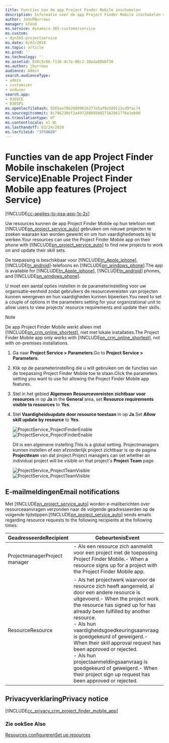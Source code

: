 ```yaml
---
title: Functies van de app Project Finder Mobile inschakelen
description: Informatie over de app Project Finder Mobile inschakelen voor Project Service
author: JohnPBurrows
manager: kfend
ms.service: dynamics-365-customerservice
ms.custom:
- dyn365-projectservice
ms.date: 8/03/2018
ms.topic: article
ms.prod: ''
ms.technology: ''
ms.assetid: 038c5c66-f136-4c7e-88c2-30ada80bbf38
ms.author: jburrows
audience: Admin
search.audienceType:
- admin
- customizer
- enduser
search.app:
- D365CE
- D365PS
ms.openlocfilehash: 9265ee78b20899026277e5af8e589112cd9fac74
ms.sourcegitcommit: 8c786230ef2a497280885b827162561776e2eb00
ms.translationtype: HT
ms.contentlocale: nl-NL
ms.lasthandoff: 03/24/2020
ms.locfileid: "3750689"
---
```

# <a name="enable-project-finder-mobile-app-features-project-service"></a><span data-ttu-id="306f4-103">Functies van de app Project Finder Mobile inschakelen (Project Service)</span><span class="sxs-lookup"><span data-stu-id="306f4-103">Enable Project Finder Mobile app features (Project Service)</span></span>

[!INCLUDE[cc-applies-to-psa-app-1x-2x](../includes/cc-applies-to-psa-app-1x-2x.md)]

<span data-ttu-id="306f4-104">Uw resources kunnen de app Project Finder Mobile op hun telefoon met [!INCLUDE[pn_project_service_auto](../includes/pn-project-service-auto.md)] gebruiken om nieuwe projecten te zoeken waaraan kan worden gewerkt en om hun vaardighedensets bij te werken.</span><span class="sxs-lookup"><span data-stu-id="306f4-104">Your resources can use the Project Finder Mobile app on their phone with [!INCLUDE[pn_project_service_auto](../includes/pn-project-service-auto.md)] to find new projects to work on and update their skill sets.</span></span>  
  
 <span data-ttu-id="306f4-105">De toepassing is beschikbaar voor [!INCLUDE[tn_Apple_iphone](../includes/tn-apple-iphone.md)], [!INCLUDE[tn_android](../includes/tn-android.md)]-telefoons en [!INCLUDE[pn_windows_phone](../includes/pn-windows-phone.md)].</span><span class="sxs-lookup"><span data-stu-id="306f4-105">The app is available for [!INCLUDE[tn_Apple_iphone](../includes/tn-apple-iphone.md)], [!INCLUDE[tn_android](../includes/tn-android.md)] phones, and [!INCLUDE[pn_windows_phone](../includes/pn-windows-phone.md)].</span></span>  
  
 <span data-ttu-id="306f4-106">U moet een aantal opties instellen in de parameterinstelling voor uw organisatie-eenheid zodat gebruikers de resourcevereisten van projecten kunnen weergeven en hun vaardigheden kunnen bijwerken.</span><span class="sxs-lookup"><span data-stu-id="306f4-106">You need to set a couple of options in the parameters setting for your organizational unit to allow users to view projects' resource requirements and update their skills.</span></span>  
  
> [!NOTE]
>  <span data-ttu-id="306f4-107">De app Project Finder Mobile werkt alleen met [!INCLUDE[pn_crm_online_shortest](../includes/pn-crm-online-shortest.md)], niet met lokale installaties.</span><span class="sxs-lookup"><span data-stu-id="306f4-107">The Project Finder Mobile app only works with [!INCLUDE[pn_crm_online_shortest](../includes/pn-crm-online-shortest.md)], not with on-premises installations.</span></span>  
  
1. <span data-ttu-id="306f4-108">Ga naar **Project Service > Parameters**.</span><span class="sxs-lookup"><span data-stu-id="306f4-108">Go to **Project Service > Parameters**.</span></span>  
  
2. <span data-ttu-id="306f4-109">Klik op de parameterinstelling die u wilt gebruiken om de functies van de toepassing Project Finder Mobile toe te staan.</span><span class="sxs-lookup"><span data-stu-id="306f4-109">Click the parameters setting you want to use for allowing the Project Finder Mobile app features.</span></span>  
  
3. <span data-ttu-id="306f4-110">Stel in het gebied **Algemeen** **Resourcevereisten zichtbaar voor resources** in op **Ja**.</span><span class="sxs-lookup"><span data-stu-id="306f4-110">In the **General** area, set **Resource requirements visible to resources** to **Yes**.</span></span>  
  
4. <span data-ttu-id="306f4-111">Stel **Vaardigheidsupdate door resource toestaan** in op **Ja**.</span><span class="sxs-lookup"><span data-stu-id="306f4-111">Set **Allow skill update by resource** to **Yes**.</span></span>  
  
   <span data-ttu-id="306f4-112">![ProjectService_ProjectFinderEnable](../project-service/media/project-service-project-finder-enable.png "ProjectService_ProjectFinderEnable")</span><span class="sxs-lookup"><span data-stu-id="306f4-112">![ProjectService_ProjectFinderEnable](../project-service/media/project-service-project-finder-enable.png "ProjectService_ProjectFinderEnable")</span></span>  
  
   <span data-ttu-id="306f4-113">Dit is een algemene instelling.</span><span class="sxs-lookup"><span data-stu-id="306f4-113">This is a global setting.</span></span> <span data-ttu-id="306f4-114">Projectmanagers kunnen instellen of een afzonderlijk project zichtbaar is op de pagina **Projectteam** van dat project.</span><span class="sxs-lookup"><span data-stu-id="306f4-114">Project managers can set whether an individual project will be visible on that project's **Project Team** page.</span></span>  
  
   <span data-ttu-id="306f4-115">![ProjectService_ProjectTeamVisible](../project-service/media/project-service-project-team-visible.png "ProjectService_ProjectTeamVisible")</span><span class="sxs-lookup"><span data-stu-id="306f4-115">![ProjectService_ProjectTeamVisible](../project-service/media/project-service-project-team-visible.png "ProjectService_ProjectTeamVisible")</span></span>  
  
## <a name="email-notifications"></a><span data-ttu-id="306f4-116">E-mailmeldingen</span><span class="sxs-lookup"><span data-stu-id="306f4-116">Email notifications</span></span>  
 <span data-ttu-id="306f4-117">Met [!INCLUDE[pn_project_service_auto](../includes/pn-project-service-auto.md)] worden e-mailberichten over resourceaanvragen verzonden naar de volgende geadresseerden op de volgende tijdstippen:</span><span class="sxs-lookup"><span data-stu-id="306f4-117">[!INCLUDE[pn_project_service_auto](../includes/pn-project-service-auto.md)] sends emails regarding resource requests to the following recipients at the following times:</span></span>  
  
|<span data-ttu-id="306f4-118">Geadresseerde</span><span class="sxs-lookup"><span data-stu-id="306f4-118">Recipient</span></span>|<span data-ttu-id="306f4-119">Gebeurtenis</span><span class="sxs-lookup"><span data-stu-id="306f4-119">Event</span></span>|  
|---------------|-----------|  
|<span data-ttu-id="306f4-120">Projectmanager</span><span class="sxs-lookup"><span data-stu-id="306f4-120">Project manager</span></span>|<span data-ttu-id="306f4-121">-   Als een resource zich aanmeldt voor een project met de toepassing Project Finder Mobile.</span><span class="sxs-lookup"><span data-stu-id="306f4-121">-   When a resource signs up for a project with the Project Finder Mobile app.</span></span>|  
|<span data-ttu-id="306f4-122">Resource</span><span class="sxs-lookup"><span data-stu-id="306f4-122">Resource</span></span>|<span data-ttu-id="306f4-123">-   Als het projectwerk waarvoor de resource zich heeft aangemeld, al door een andere resource is uitgevoerd.</span><span class="sxs-lookup"><span data-stu-id="306f4-123">-   When the project work the resource has signed up for has already been fulfilled by another resource.</span></span><br /><span data-ttu-id="306f4-124">-   Als hun vaardigheidsgoedkeuringsaanvraag is goedgekeurd of geweigerd.</span><span class="sxs-lookup"><span data-stu-id="306f4-124">-   When their skill approval request has been approved or rejected.</span></span><br /><span data-ttu-id="306f4-125">-   Als hun projectaanmeldingsaanvraag is goedgekeurd of geweigerd.</span><span class="sxs-lookup"><span data-stu-id="306f4-125">-   When their project sign up request has been approved or rejected.</span></span>|  
  
## <a name="privacy-notice"></a><span data-ttu-id="306f4-126">Privacyverklaring</span><span class="sxs-lookup"><span data-stu-id="306f4-126">Privacy notice</span></span>  
 [!INCLUDE[cc_privacy_crm_project_finder_mobile_app](../includes/cc-privacy-crm-project-finder-mobile-app.md)]  
  
### <a name="see-also"></a><span data-ttu-id="306f4-127">Zie ook</span><span class="sxs-lookup"><span data-stu-id="306f4-127">See Also</span></span>  
 [<span data-ttu-id="306f4-128">Resources configureren</span><span class="sxs-lookup"><span data-stu-id="306f4-128">Set up resources</span></span>](../project-service/set-up-resources.md)
